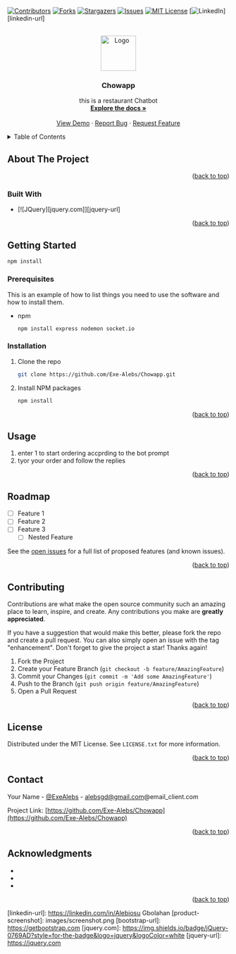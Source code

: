 <a name="readme-top"></a>

[![Contributors][contributors-shield]][contributors-url]
[![Forks][forks-shield]][forks-url]
[![Stargazers][stars-shield]][stars-url]
[![Issues][issues-shield]][issues-url]
[![MIT License][license-shield]][license-url]
[![LinkedIn][linkedin-shield]][linkedin-url]

<!-- PROJECT LOGO -->
<br />
<div align="center">
  <a href="https://github.com/Exe-Alebs/Chowapp">
    <img src="images/logo.png" alt="Logo" width="80" height="80">
  </a>

<h3 align="center">Chowapp</h3>

  <p align="center">
     this is a restaurant Chatbot
    <br />
    <a href="https://github.com/Exe-Alebs/Chowapp"><strong>Explore the docs »</strong></a>
    <br />
    <br />
    <a href="https://github.com/Exe-Alebs/Chowapp">View Demo</a>
    ·
    <a href="https://github.com/Exe-Alebs/Chowapp/issues">Report Bug</a>
    ·
    <a href="https://github.com/Exe-Alebs/Chowapp/issues">Request Feature</a>
  </p>
</div>

<!-- TABLE OF CONTENTS -->
<details>
  <summary>Table of Contents</summary>
  <ol>
    <li>
      <a href="#about-the-project">About The Project</a>
      <ul>
        <li><a href="#built-with">Built With</a></li>
      </ul>
    </li>
    <li>
      <a href="#getting-started">Getting Started</a>
      <ul>
        <li><a href="#prerequisites">Prerequisites</a></li>
        <li><a href="#installation">Installation</a></li>
      </ul>
    </li>
    <li><a href="#usage">Usage</a></li>
    <li><a href="#roadmap">Roadmap</a></li>
    <li><a href="#contributing">Contributing</a></li>
    <li><a href="#license">License</a></li>
    <li><a href="#contact">Contact</a></li>
    <li><a href="#acknowledgments">Acknowledgments</a></li>
  </ol>
</details>

<!-- ABOUT THE PROJECT -->

## About The Project

<p align="right">(<a href="#readme-top">back to top</a>)</p>

### Built With

- [![JQuery][jquery.com]][jquery-url]

<p align="right">(<a href="#readme-top">back to top</a>)</p>

<!-- GETTING STARTED -->

## Getting Started

```
npm install
```

### Prerequisites

This is an example of how to list things you need to use the software and how to install them.

- npm
  ```
  npm install express nodemon socket.io
  ```

### Installation

1. Clone the repo
   ```sh
   git clone https://github.com/Exe-Alebs/Chowapp.git
   ```
2. Install NPM packages
   ```sh
   npm install
   ```

<p align="right">(<a href="#readme-top">back to top</a>)</p>

<!-- USAGE EXAMPLES -->

## Usage

1. enter 1 to start ordering accprding to the bot prompt
2. tyor your order and follow the replies

<p align="right">(<a href="#readme-top">back to top</a>)</p>

<!-- ROADMAP -->

## Roadmap

- [ ] Feature 1
- [ ] Feature 2
- [ ] Feature 3
  - [ ] Nested Feature

See the [open issues](https://github.com/Exe-Alebs/Chowapp/issues) for a full list of proposed features (and known issues).

<p align="right">(<a href="#readme-top">back to top</a>)</p>

<!-- CONTRIBUTING -->

## Contributing

Contributions are what make the open source community such an amazing place to learn, inspire, and create. Any contributions you make are **greatly appreciated**.

If you have a suggestion that would make this better, please fork the repo and create a pull request. You can also simply open an issue with the tag "enhancement".
Don't forget to give the project a star! Thanks again!

1. Fork the Project
2. Create your Feature Branch (`git checkout -b feature/AmazingFeature`)
3. Commit your Changes (`git commit -m 'Add some AmazingFeature'`)
4. Push to the Branch (`git push origin feature/AmazingFeature`)
5. Open a Pull Request

<p align="right">(<a href="#readme-top">back to top</a>)</p>

<!-- LICENSE -->

## License

Distributed under the MIT License. See `LICENSE.txt` for more information.

<p align="right">(<a href="#readme-top">back to top</a>)</p>

<!-- CONTACT -->

## Contact

Your Name - [@ExeAlebs](https://twitter.com/ExeAlebs) - alebsgd@gmail.com@email_client.com

Project Link: [https://github.com/Exe-Alebs/Chowapp](https://github.com/Exe-Alebs/Chowapp)

<p align="right">(<a href="#readme-top">back to top</a>)</p>

<!-- ACKNOWLEDGMENTS -->

## Acknowledgments

- []()
- []()
- []()

<p align="right">(<a href="#readme-top">back to top</a>)</p>

<!-- MARKDOWN LINKS & IMAGES -->
<!-- https://www.markdownguide.org/basic-syntax/#reference-style-links -->

[contributors-shield]: https://img.shields.io/github/contributors/Exe-Alebs/Chowapp.svg?style=for-the-badge
[contributors-url]: https://github.com/Exe-Alebs/Chowapp/graphs/contributors
[forks-shield]: https://img.shields.io/github/forks/Exe-Alebs/Chowapp.svg?style=for-the-badge
[forks-url]: https://github.com/Exe-Alebs/Chowapp/network/members
[stars-shield]: https://img.shields.io/github/stars/Exe-Alebs/Chowapp.svg?style=for-the-badge
[stars-url]: https://github.com/Exe-Alebs/Chowapp/stargazers
[issues-shield]: https://img.shields.io/github/issues/Exe-Alebs/Chowapp.svg?style=for-the-badge
[issues-url]: https://github.com/Exe-Alebs/Chowapp/issues
[license-shield]: https://img.shields.io/github/license/Exe-Alebs/Chowapp.svg?style=for-the-badge
[license-url]: https://github.com/Exe-Alebs/Chowapp/blob/master/LICENSE.txt
[linkedin-shield]: https://img.shields.io/badge/-LinkedIn-black.svg?style=for-the-badge&logo=linkedin&colorB=555

[linkedin-url]: https://linkedin.com/in/Alebiosu Gbolahan
[product-screenshot]: images/screenshot.png
[bootstrap-url]: https://getbootstrap.com
[jquery.com]: https://img.shields.io/badge/jQuery-0769AD?style=for-the-badge&logo=jquery&logoColor=white
[jquery-url]: https://jquery.com
